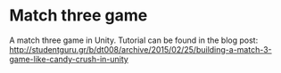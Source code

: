 # Match three game 
A match three game in Unity. Tutorial can be found in the blog post: http://studentguru.gr/b/dt008/archive/2015/02/25/building-a-match-3-game-like-candy-crush-in-unity
